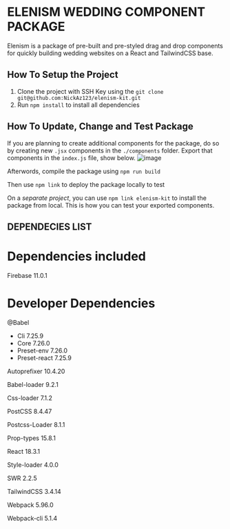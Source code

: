# ELENISM WEDDING COMPONENT PACKAGE
Elenism is a package of pre-built and pre-styled drag and drop components for quickly building wedding websites on a React and TailwindCSS base.

## How To Setup the Project
1. Clone the project with SSH Key using the ```git clone git@github.com:NickAz123/elenism-kit.git```
2. Run ```npm install``` to install all dependencies

## How To Update, Change and Test Package
If you are planning to create additional components for the package, do so by creating new ```.jsx``` components in the ```./components``` folder. Export that components in the ```index.js``` file, show below.
![image](https://github.com/user-attachments/assets/c0c228de-20e4-4bb8-8e5c-5deaf243b2a2)

Afterwords, compile the package using ```npm run build```

Then use ```npm link``` to deploy the package locally to test

On a _separate project_, you can use ```npm link elenism-kit``` to install the package from local. This is how you can test your exported components.

## DEPENDECIES LIST

# Dependencies included
Firebase 11.0.1

# Developer Dependencies
@Babel
- Cli 7.25.9
- Core 7.26.0
- Preset-env 7.26.0
- Preset-react 7.25.9

Autoprefixer 10.4.20

Babel-loader 9.2.1

Css-loader 7.1.2

PostCSS 8.4.47

Postcss-Loader 8.1.1

Prop-types 15.8.1

React 18.3.1

Style-loader 4.0.0

SWR 2.2.5

TailwindCSS 3.4.14

Webpack 5.96.0

Webpack-cli 5.1.4
